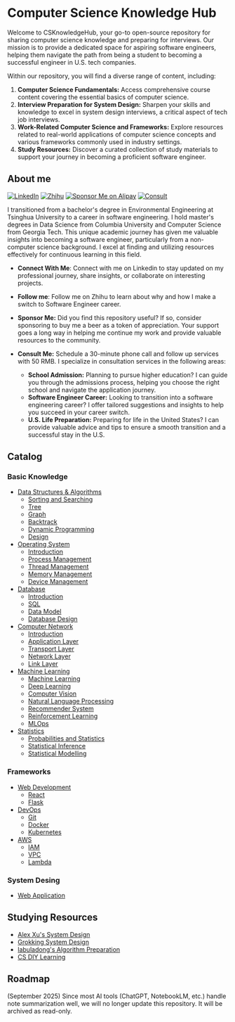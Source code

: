 # Computer Science Knowledge Hub

Welcome to CSKnowledgeHub, your go-to open-source repository for sharing computer science knowledge and preparing for interviews. Our mission is to provide a dedicated space for aspiring software engineers, helping them navigate the path from being a student to becoming a successful engineer in U.S. tech companies.

Within our repository, you will find a diverse range of content, including:

1. **Computer Science Fundamentals:** Access comprehensive course content covering the essential basics of computer science.
2. **Interview Preparation for System Design:** Sharpen your skills and knowledge to excel in system design interviews, a critical aspect of tech job interviews.
3. **Work-Related Computer Science and Frameworks:** Explore resources related to real-world applications of computer science concepts and various frameworks commonly used in industry settings.
4. **Study Resources:** Discover a curated collection of study materials to support your journey in becoming a proficient software engineer.

## About me

[![LinkedIn](https://img.shields.io/badge/LinkedIn-Connect%20with%20me-blue?style=for-the-badge&logo=linkedin)](https://www.linkedin.com/in/jingxiangzhang/)   [![Zhihu](https://img.shields.io/badge/Zhihu-Follow%20Me-blue?style=for-the-badge&logo=zhihu)](https://www.zhihu.com/people/zhangjx831)   [![Sponsor Me on Alipay](https://img.shields.io/badge/Alipay-Sponsor%20Me-blue?style=for-the-badge&logo=alipay)](Images/alipay.jpeg)   [![Consult](https://img.shields.io/badge/Zoom-Consult%20Me-blue?style=for-the-badge&logo=zoom)](https://calendly.com/zhangjx/30min)

I transitioned from a bachelor's degree in Environmental Engineering at Tsinghua University to a career in software engineering. I hold master's degrees in Data Science from Columbia University and Computer Science from Georgia Tech. This unique academic journey has given me valuable insights into becoming a software engineer, particularly from a non-computer science background. I excel at finding and utilizing resources effectively for continuous learning in this field.

- **Connect With Me**: Connect with me on Linkedin to stay updated on my professional journey, share insights, or collaborate on interesting projects.
- **Follow me**: Follow me on Zhihu to learn about why and how I make a switch to Software Engineer career.

- **Sponsor Me:** Did you find this repository useful? If so, consider sponsoring to buy me a beer as a token of appreciation. Your support goes a long way in helping me continue my work and provide valuable resources to the community.
- **Consult Me:** Schedule a 30-minute phone call and follow up services with 50 RMB. I specialize in consultation services in the following areas:
  - **School Admission:** Planning to pursue higher education? I can guide you through the admissions process, helping you choose the right school and navigate the application journey.
  - **Software Engineer Career:** Looking to transition into a software engineering career? I offer tailored suggestions and insights to help you succeed in your career switch.
  - **U.S. Life Preparation:** Preparing for life in the United States? I can provide valuable advice and tips to ensure a smooth transition and a successful stay in the U.S.

## Catalog

### Basic Knowledge

- [Data Structures & Algorithms](Basic%20Knowledge/Data%20Structure%20&%20Algorithm/)
  - [Sorting and Searching](Basic%20Knowledge/Data%20Structure%20&%20Algorithm/Sorting%20and%20Searching.md)
  - [Tree](Basic%20Knowledge/Data%20Structure%20&%20Algorithm/Tree.md)
  - [Graph](Basic%20Knowledge/Data%20Structure%20&%20Algorithm/Graph.md)
  - [Backtrack](Basic%20Knowledge/Data%20Structure%20&%20Algorithm/Backtrack.md)
  - [Dynamic Programming](Basic%20Knowledge/Data%20Structure%20&%20Algorithm/Dynamic%20Programming.md)
  - [Design](Basic%20Knowledge/Data%20Structure%20&%20Algorithm/Design.md)
- [Operating System](Basic%20Knowledge/Operating%20System/)
  - [Introduction](Basic%20Knowledge/Operating%20System/Introduction.md)
  - [Process Management](Basic%20Knowledge/Operating%20System/Process%20Management.md)
  - [Thread Management](Basic%20Knowledge/Operating%20System/Thread%20Management.md)
  - [Memory Management](Basic%20Knowledge/Operating%20System/Memory%20Management.md)
  - [Device Management](Basic%20Knowledge/Operating%20System/Device%20Management.md)
- [Database](Basic%20Knowledge/Database/)
  - [Introduction](Basic%20Knowledge/Database/Introduction.md)
  - [SQL](Basic%20Knowledge/Database/SQL.md)
  - [Data Model](Basic%20Knowledge/Database/Data%20Model.md)
  - [Database Design](Basic%20Knowledge/Database/Database%20Design.md)
- [Computer Network](Basic%20Knowledge/Computer%20Network/)
  - [Introduction](Basic%20Knowledge/Computer%20Network/Introduction.md)
  - [Application Layer](Basic%20Knowledge/Computer%20Network/Application%20Layer.md)
  - [Transport Layer](Basic%20Knowledge/Computer%20Network/Transport%20Layer.md)
  - [Network Layer](Basic%20Knowledge/Computer%20Network/Network%20Layer.md)
  - [Link Layer](Basic%20Knowledge/Computer%20Network/Link%20Layer.md)
- [Machine Learning](Basic%20Knowledge/Machine%20Learning/)
  - [Machine Learning](Basic%20Knowledge/Machine%20Learning/Machine%20Learning.md)
  - [Deep Learning](Basic%20Knowledge/Machine%20Learning/Deep%20Learning.md)
  - [Computer Vision](Basic%20Knowledge/Machine%20Learning/Computer%20Vision.md)
  - [Natural Language Processing](Basic%20Knowledge/Machine%20Learning/Natural%20Language%20Processing.md)
  - [Recommender System](Basic%20Knowledge/Machine%20Learning/Recommder%20System.md)
  - [Reinforcement Learning](Basic%20Knowledge/Machine%20Learning/Reinforcement%20Learning.md)
  - [MLOps](Basic%20Knowledge/Machine%20Learning/MLOps.md)
- [Statistics](Basic%20Knowledge/Statistics/)
  - [Probabilities and Statistics](Basic%20Knowledge/Statistics/Probs%20and%20Stats.md)
  - [Statistical Inference](Basic%20Knowledge/Statistics/Stats%20Inference.md)
  - [Statistical Modelling](Basic%20Knowledge/Statistics/Stats%20Modelling.md)

### Frameworks

- [Web Development](Frameworks/Web%20Development/)
  - [React](Frameworks/Web%20Development/React.md)
  - [Flask](Frameworks/Web%20Development/Flask.md)
- [DevOps](Frameworks/DevOps/)
  - [Git](Frameworks/DevOps/Git.md)
  - [Docker](Frameworks/DevOps/Docker.md)
  - [Kubernetes](Frameworks/DevOps/Kubernetes.md)
- [AWS](Frameworks/AWS/)
  - [IAM](Frameworks/AWS/IAM.md)
  - [VPC](Frameworks/AWS/VPC.md)
  - [Lambda](Frameworks/AWS/Lambda.md)

### System Desing

- [Web Application](System%20Design/Web%20Application.md)

## Studying Resources

- [Alex Xu's System Design](https://bytebytego.com/)
- [Grokking System Design](https://www.educative.io/courses/grokking-modern-system-design-interview-for-engineers-managers)
- [labuladong's Algorithm Preparation](https://github.com/labuladong/fucking-algorithm)
- [CS DIY Learning](https://csdiy.wiki/)

## Roadmap

(September 2025) Since most AI tools (ChatGPT, NotebookLM, etc.) handle note summarization well, we will no longer update this repository. It will be archived as read-only.
